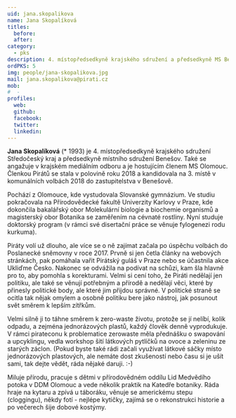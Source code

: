 ```yaml
---
uid: jana.skopalikova
name: Jana Skopalíková
titles:
  before: 
  after: 
category:
  - pks
description: 4. místopředsedkyně krajského sdružení a předsedkyně MS Benešov
ordPKS: 5
img: people/jana-skopalikova.jpg
mail: jana.skopalikova@pirati.cz
mob:
#  - 
profiles:
  web:
  github:
  facebook:
  twitter:
  linkedin:
---
```


**Jana Skopalíková** (* 1993) je  4. místopředsedkyně krajského sdružení Středočeský kraj a předsedkyně místního sdružení Benešov. Také se angažuje v krajském mediálním odboru a je hostujícím členem MS Olomouc. Členkou Pirátů se stala v polovině roku 2018 a kandidovala na 3. místě v komunálních volbách 2018 do zastupitelstva v Benešově.

Pochází z Olomouce, kde vystudovala Slovanské gymnázium. Ve studiu pokračovala na Přírodovědecké fakultě Univerzity Karlovy v Praze, kde dokončila bakalářský obor Molekulární biologie a biochemie organismů a magisterský obor Botanika se zaměřením na cévnaté rostliny. Nyní studuje doktorský program (v rámci své disertační práce se věnuje fylogenezi rodu kurkuma).

Piráty volí už dlouho, ale více se o ně zajímat začala po úspěchu volbách do Poslanecké sněmovny v roce 2017. Prvně si jen četla články na webových stránkách, pak pomáhala vařit Pirátský guláš v Praze nebo se účastnila akce Ukliďme Česko. Nakonec se odvážila na podívat na schůzi, kam šla hlavně pro to, aby pomohla s korekturami. Velmi si cení toho, že Piráti nedělají jen politiku, ale také se věnují potřebným a přírodě a nedělají věci, které by přinesly politické body, ale které jim přijdou správné. V politické straně se ocitla tak nějak omylem a osobně politiku bere jako nástroj, jak posunout svět směrem k lepším zítřkům.

Velmi silně ji to táhne směrem k zero-waste životu, protože se jí nelíbí, kolik odpadu, a zejména jednorázových plastů, každý člověk denně vyprodukuje. V rámci pirateconu k problematice zerowaste měla přednášku o swapování a upcyklingu, vedla workshop šití látkových pytlíčků na ovoce a zeleninu ze starých záclon. (Pokud byste také rádi začali využívat látkové sáčky místo jednorázových plastových, ale nemáte dost zkušeností nebo času si je ušít sami, tak dejte vědět, ráda nějaké daruji. :-) 

Miluje přírodu, pracuje s dětmi v přírodovědném oddílu Lid Medvědího potoka v DDM Olomouc a vede několik praktik na Katedře botaniky. Ráda hraje na kytaru a zpívá u táboráku, věnuje se americkému stepu (cloggingu), někdy fotí - nejlépe kytičky, zajímá se o rekonstrukci historie a po večerech šije dobové kostýmy.

 
